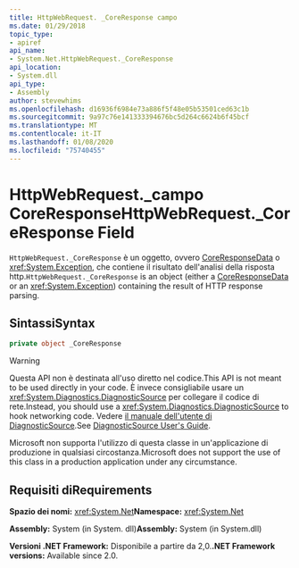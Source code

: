 ```yaml
---
title: HttpWebRequest. _CoreResponse campo
ms.date: 01/29/2018
topic_type:
- apiref
api_name:
- System.Net.HttpWebRequest._CoreResponse
api_location:
- System.dll
api_type:
- Assembly
author: stevewhims
ms.openlocfilehash: d16936f6984e73a886f5f48e05b53501ced63c1b
ms.sourcegitcommit: 9a97c76e141333394676bc5d264c6624b6f45bcf
ms.translationtype: MT
ms.contentlocale: it-IT
ms.lasthandoff: 01/08/2020
ms.locfileid: "75740455"
---
```

# <a name="httpwebrequest_coreresponse-field"></a><span data-ttu-id="4afd2-102">HttpWebRequest.\_campo CoreResponse</span><span class="sxs-lookup"><span data-stu-id="4afd2-102">HttpWebRequest.\_CoreResponse Field</span></span>

<span data-ttu-id="4afd2-103">`HttpWebRequest._CoreResponse` è un oggetto, ovvero [CoreResponseData](coreresponsedata.md) o <xref:System.Exception>, che contiene il risultato dell'analisi della risposta http.</span><span class="sxs-lookup"><span data-stu-id="4afd2-103">`HttpWebRequest._CoreResponse` is an object (either a [CoreResponseData](coreresponsedata.md) or an <xref:System.Exception>) containing the result of HTTP response parsing.</span></span>

## <a name="syntax"></a><span data-ttu-id="4afd2-104">Sintassi</span><span class="sxs-lookup"><span data-stu-id="4afd2-104">Syntax</span></span>
  
```csharp
private object _CoreResponse
```

> [!WARNING]
> <span data-ttu-id="4afd2-105">Questa API non è destinata all'uso diretto nel codice.</span><span class="sxs-lookup"><span data-stu-id="4afd2-105">This API is not meant to be used directly in your code.</span></span> <span data-ttu-id="4afd2-106">È invece consigliabile usare un <xref:System.Diagnostics.DiagnosticSource> per collegare il codice di rete.</span><span class="sxs-lookup"><span data-stu-id="4afd2-106">Instead, you should use a <xref:System.Diagnostics.DiagnosticSource> to hook networking code.</span></span> <span data-ttu-id="4afd2-107">Vedere [il manuale dell'utente di DiagnosticSource](https://github.com/dotnet/runtime/blob/master/src/libraries/System.Diagnostics.DiagnosticSource/src/DiagnosticSourceUsersGuide.md).</span><span class="sxs-lookup"><span data-stu-id="4afd2-107">See [DiagnosticSource User's Guide](https://github.com/dotnet/runtime/blob/master/src/libraries/System.Diagnostics.DiagnosticSource/src/DiagnosticSourceUsersGuide.md).</span></span>
> 
> <span data-ttu-id="4afd2-108">Microsoft non supporta l'utilizzo di questa classe in un'applicazione di produzione in qualsiasi circostanza.</span><span class="sxs-lookup"><span data-stu-id="4afd2-108">Microsoft does not support the use of this class in a production application under any circumstance.</span></span>

## <a name="requirements"></a><span data-ttu-id="4afd2-109">Requisiti di</span><span class="sxs-lookup"><span data-stu-id="4afd2-109">Requirements</span></span>

<span data-ttu-id="4afd2-110">**Spazio dei nomi:** <xref:System.Net></span><span class="sxs-lookup"><span data-stu-id="4afd2-110">**Namespace:** <xref:System.Net></span></span>

<span data-ttu-id="4afd2-111">**Assembly:** System (in System. dll)</span><span class="sxs-lookup"><span data-stu-id="4afd2-111">**Assembly:** System (in System.dll)</span></span>

<span data-ttu-id="4afd2-112">**Versioni .NET Framework:** Disponibile a partire da 2,0.</span><span class="sxs-lookup"><span data-stu-id="4afd2-112">**.NET Framework versions:** Available since 2.0.</span></span>
